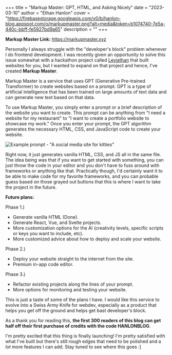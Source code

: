 +++
title = "Markup Master: GPT, HTML, and Asking Nicely"
date = "2023-03-10"
author = "Ethan Hanlon"
cover = "https://firebasestorage.googleapis.com/v0/b/hanlon-blog.appspot.com/o/markupmaster.png?alt=media&token=b1074740-7e5a-440c-bbff-fe5927bd9a65"
description = ""
+++

**Markup Master Link:** https://markupmaster.xyz

Personally I always struggle with the "developer's block" problem whenever I do frontend development. I was recently given an opportunity to solve this issue somewhat with a hackathon project called [Leviathan](https://devpost.com/software/leviathan-fe6g7l) that built websites for you, but I wanted to expand on that project and hence, I've created **Markup Master**.

Markup Master is a service that uses GPT (Generative Pre-trained Transformer) to create websites based on a prompt. GPT is a type of artificial intelligence that has been trained on large amounts of text data and can generate new text based on that data.

To use Markup Master, you simply enter a prompt or a brief description of the website you want to create. This prompt can be anything from "I need a website for my restaurant" to "I want to create a portfolio website to showcase my work." Once you enter your prompt, the GPT algorithm generates the necessary HTML, CSS, and JavaScript code to create your website.

![Example prompt - "A social media site for kitties"](https://firebasestorage.googleapis.com/v0/b/hanlon-blog.appspot.com/o/BlogImages%2FScreenshot%202023-03-10%20at%209.36.22%20AM.png?alt=media)

Right now, it just generates vanilla HTML, CSS, and JS all in the same file. The idea being was that if you want to get started with something, you can just throw the code in your editor and you don't have to fuss around with frameworks or anything like that. Practically though, I'd certainly want it to be able to make code for my favorite frameworks, and you can probable guess based on those grayed out buttons that this is where I want to take the project in the future.

**Future plans:**

Phase 1.)
 - Generate vanilla HTML (Done).
 - Generate React, Vue, and Svelte projects.
 - More customization options for the AI (creativity levels, specific scripts or keys you want to include, etc).
 - More customized advice about how to deploy and scale your website.

Phase 2.)
 - Deploy your website straight to the internet from the site.
 - Premium in-app code editor.

Phase 3.)
 - Refactor existing projects along the lines of your prompt.
 - More options for monitoring and testing your website.

This is just a taste of some of the plans I have. I would like this service to evolve into a Swiss Army Knife for webdev, especially as a product that helps you get off the ground and helps get bast developer's block.

As a thank you for reading this, **the first 300 readers of this blog can get half off their first purchase of credits with the code HANLONBLOG**.

I'm pretty excited that this thing is finally launching! I'm pretty satisfied with what I've built but there's still rough edges that need to be polished and a *lot* more features I can add. Stay tuned to see where this goes :]
